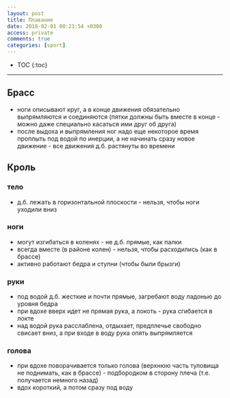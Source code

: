 ```yaml
---
layout: post
title: Плавание
date: 2018-02-01 00:23:54 +0300
access: private
comments: true
categories: [sport]
---
```


<!-- more -->

* TOC
{:toc}
<hr>

Брасс
-----

- ноги описывают круг, а в конце движения обязательно выпрямляются и соединяются
  (пятки должны быть вместе в конце - можно даже специально касаться ими друг
  об друга)
- после выдоха и выпрямления ног надо еще некоторое время проплыть под водой
  по инерции, а не начинать сразу новое движение - все движения д.б. растянуты
  во времени

Кроль
-----

### тело

- д.б. лежать в горизонтальной плоскости - нельзя, чтобы ноги уходили вниз

### ноги

- могут изгибаться в коленях - не д.б. прямые, как палки
- всегда вместе (в районе колен) - нельзя, чтобы расходились (как в брассе)
- активно работают бедра и ступни (чтобы были брызги)

### руки

- под водой д.б. жесткие и почти прямые, загребают воду ладонью до уровня бедра
- при вдохе вверх идет не прямая рука, а локоть - рука сгибается в локте
- над водой рука расслаблена, отдыхает, предплечье свободно свисает вниз, а при
  входе в воду рука опять выпрямляется

### голова

- при вдохе поворачивается только голова (верхнюю часть туловища не поднимать,
  как в брассе) - подбородком в сторону плеча (т.е. получается немного назад)
- вдох короткий, а потом сразу под воду
